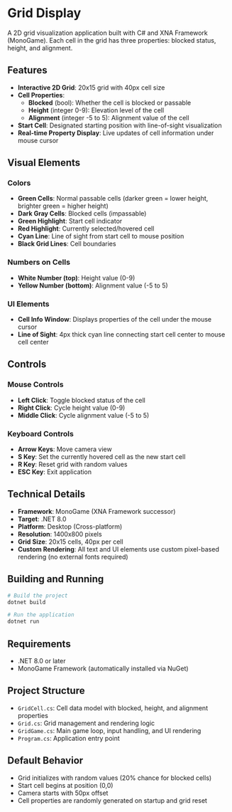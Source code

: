 # Grid Display

A 2D grid visualization application built with C# and XNA Framework (MonoGame). Each cell in the grid has three properties: blocked status, height, and alignment.

## Features

- **Interactive 2D Grid**: 20x15 grid with 40px cell size
- **Cell Properties**:
  - **Blocked** (bool): Whether the cell is blocked or passable
  - **Height** (integer 0-9): Elevation level of the cell
  - **Alignment** (integer -5 to 5): Alignment value of the cell
- **Start Cell**: Designated starting position with line-of-sight visualization
- **Real-time Property Display**: Live updates of cell information under mouse cursor

## Visual Elements

### Colors
- **Green Cells**: Normal passable cells (darker green = lower height, brighter green = higher height)
- **Dark Gray Cells**: Blocked cells (impassable)
- **Green Highlight**: Start cell indicator
- **Red Highlight**: Currently selected/hovered cell
- **Cyan Line**: Line of sight from start cell to mouse position
- **Black Grid Lines**: Cell boundaries

### Numbers on Cells
- **White Number (top)**: Height value (0-9)
- **Yellow Number (bottom)**: Alignment value (-5 to 5)

### UI Elements
- **Cell Info Window**: Displays properties of the cell under the mouse cursor
- **Line of Sight**: 4px thick cyan line connecting start cell center to mouse cell center

## Controls

### Mouse Controls
- **Left Click**: Toggle blocked status of the cell
- **Right Click**: Cycle height value (0-9)
- **Middle Click**: Cycle alignment value (-5 to 5)

### Keyboard Controls
- **Arrow Keys**: Move camera view
- **S Key**: Set the currently hovered cell as the new start cell
- **R Key**: Reset grid with random values
- **ESC Key**: Exit application

## Technical Details

- **Framework**: MonoGame (XNA Framework successor)
- **Target**: .NET 8.0
- **Platform**: Desktop (Cross-platform)
- **Resolution**: 1400x800 pixels
- **Grid Size**: 20x15 cells, 40px per cell
- **Custom Rendering**: All text and UI elements use custom pixel-based rendering (no external fonts required)

## Building and Running

```bash
# Build the project
dotnet build

# Run the application
dotnet run
```

## Requirements

- .NET 8.0 or later
- MonoGame Framework (automatically installed via NuGet)

## Project Structure

- `GridCell.cs`: Cell data model with blocked, height, and alignment properties
- `Grid.cs`: Grid management and rendering logic
- `GridGame.cs`: Main game loop, input handling, and UI rendering
- `Program.cs`: Application entry point

## Default Behavior

- Grid initializes with random values (20% chance for blocked cells)
- Start cell begins at position (0,0)
- Camera starts with 50px offset
- Cell properties are randomly generated on startup and grid reset